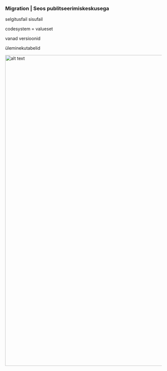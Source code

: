 ### Migration | Seos publitseerimiskeskusega

selgitusfail
sisufail

codesystem = valueset

vanad versioonid

üleminekutabelid  

<img src="migration.png" alt="alt text" width="1000"/>
<br clear="all"/>

